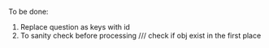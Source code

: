 To be done:
1. Replace question as keys with id
2. To sanity check before processing /// check if obj exist in the first place 
